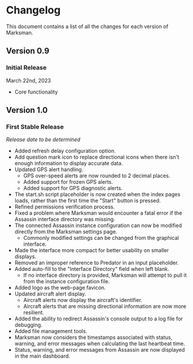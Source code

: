 # Changelog

This document contains a list of all the changes for each version of Marksman.


## Version 0.9

### Initial Release

March 22nd, 2023

- Core functionality


## Version 1.0

### First Stable Release

*Release date to be determined*

- Added refresh delay configuration option.
- Add question mark icon to replace directional icons when there isn't enough information to display accurate data.
- Updated GPS alert handling.
    - GPS over-speed alerts are now rounded to 2 decimal places.
    - Added support for frozen GPS alerts.
    - Added support for GPS diagnostic alerts.
- The start.sh script placeholder is now created when the index pages loads, rather than the first time the "Start" button is pressed.
- Refined permissions verification process.
- Fixed a problem where Marksman would encounter a fatal error if the Assassin interface directory was missing.
- The connected Assassin instance configuration can now be modified directly from the Marksman settings page.
    - Commonly modified settings can be changed from the graphical interface.
- Made the interface more compact for better usability on smaller displays.
- Removed an improper reference to Predator in an input placeholder.
- Added auto-fill to the "Interface Directory" field when left blank.
    - If no interface directory is provided, Marksman will attempt to pull it from the instance configuration file.
- Added logo as the web-page favicon.
- Updated aircraft alert display.
    - Aircraft alerts now display the aircraft's identifier.
    - Aircraft alerts that are missing directional information are now more resilient.
- Added the ability to redirect Assassin's console output to a log file for debugging.
- Added file management tools.
- Marksman now considers the timestamps associated with status, warning, and error messages when calculating the last heartbeat time.
- Status, warning, and error messages from Assassin are now displayed in the main dashboard.

